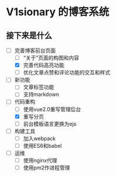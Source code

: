 ﻿# V1sionary 的博客系统

## 接下来是什么
- [ ] 完善博客前台页面
  - [ ] “关于”页面的构图和内容
  - [x] 完善代码高亮功能
  - [ ] 优化文章点赞和评论功能的交互和样式
- [ ] 新功能
  - [ ] 文章标签功能
  - [ ] 支持markdown
- [ ] 代码重构
  - [ ] 使用vue2.0重写管理后台
  - [X] 重写分页
  - [ ] 前台模板语言更换为ejs
- [ ] 构建工具
  - [ ] 加入webpack
  - [ ] 使用ES6和babel
- [ ] 运维
  - [ ] 使用nginx代理
  - [ ] 使用pm2作进程管理